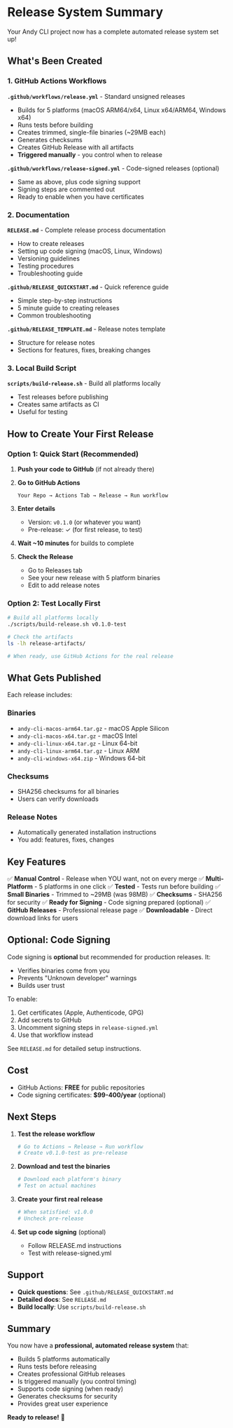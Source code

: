 # Release System Summary

Your Andy CLI project now has a complete automated release system set up!

## What's Been Created

### 1. GitHub Actions Workflows

**`.github/workflows/release.yml`** - Standard unsigned releases
- Builds for 5 platforms (macOS ARM64/x64, Linux x64/ARM64, Windows x64)
- Runs tests before building
- Creates trimmed, single-file binaries (~29MB each)
- Generates checksums
- Creates GitHub Release with all artifacts
- **Triggered manually** - you control when to release

**`.github/workflows/release-signed.yml`** - Code-signed releases (optional)
- Same as above, plus code signing support
- Signing steps are commented out
- Ready to enable when you have certificates

### 2. Documentation

**`RELEASE.md`** - Complete release process documentation
- How to create releases
- Setting up code signing (macOS, Linux, Windows)
- Versioning guidelines
- Testing procedures
- Troubleshooting guide

**`.github/RELEASE_QUICKSTART.md`** - Quick reference guide
- Simple step-by-step instructions
- 5 minute guide to creating releases
- Common troubleshooting

**`.github/RELEASE_TEMPLATE.md`** - Release notes template
- Structure for release notes
- Sections for features, fixes, breaking changes

### 3. Local Build Script

**`scripts/build-release.sh`** - Build all platforms locally
- Test releases before publishing
- Creates same artifacts as CI
- Useful for testing

## How to Create Your First Release

### Option 1: Quick Start (Recommended)

1. **Push your code to GitHub** (if not already there)

2. **Go to GitHub Actions**
   ```
   Your Repo → Actions Tab → Release → Run workflow
   ```

3. **Enter details**
   - Version: `v0.1.0` (or whatever you want)
   - Pre-release: ✓ (for first release, to test)

4. **Wait ~10 minutes** for builds to complete

5. **Check the Release**
   - Go to Releases tab
   - See your new release with 5 platform binaries
   - Edit to add release notes

### Option 2: Test Locally First

```bash
# Build all platforms locally
./scripts/build-release.sh v0.1.0-test

# Check the artifacts
ls -lh release-artifacts/

# When ready, use GitHub Actions for the real release
```

## What Gets Published

Each release includes:

### Binaries
- `andy-cli-macos-arm64.tar.gz` - macOS Apple Silicon
- `andy-cli-macos-x64.tar.gz` - macOS Intel
- `andy-cli-linux-x64.tar.gz` - Linux 64-bit
- `andy-cli-linux-arm64.tar.gz` - Linux ARM
- `andy-cli-windows-x64.zip` - Windows 64-bit

### Checksums
- SHA256 checksums for all binaries
- Users can verify downloads

### Release Notes
- Automatically generated installation instructions
- You add: features, fixes, changes

## Key Features

✅ **Manual Control** - Release when YOU want, not on every merge
✅ **Multi-Platform** - 5 platforms in one click
✅ **Tested** - Tests run before building
✅ **Small Binaries** - Trimmed to ~29MB (was 98MB)
✅ **Checksums** - SHA256 for security
✅ **Ready for Signing** - Code signing prepared (optional)
✅ **GitHub Releases** - Professional release page
✅ **Downloadable** - Direct download links for users

## Optional: Code Signing

Code signing is **optional** but recommended for production releases. It:
- Verifies binaries come from you
- Prevents "Unknown developer" warnings
- Builds user trust

To enable:
1. Get certificates (Apple, Authenticode, GPG)
2. Add secrets to GitHub
3. Uncomment signing steps in `release-signed.yml`
4. Use that workflow instead

See `RELEASE.md` for detailed setup instructions.

## Cost

- GitHub Actions: **FREE** for public repositories
- Code signing certificates: **$99-400/year** (optional)

## Next Steps

1. **Test the release workflow**
   ```bash
   # Go to Actions → Release → Run workflow
   # Create v0.1.0-test as pre-release
   ```

2. **Download and test the binaries**
   ```bash
   # Download each platform's binary
   # Test on actual machines
   ```

3. **Create your first real release**
   ```bash
   # When satisfied: v1.0.0
   # Uncheck pre-release
   ```

4. **Set up code signing** (optional)
   - Follow RELEASE.md instructions
   - Test with release-signed.yml

## Support

- **Quick questions**: See `.github/RELEASE_QUICKSTART.md`
- **Detailed docs**: See `RELEASE.md`
- **Build locally**: Use `scripts/build-release.sh`

## Summary

You now have a **professional, automated release system** that:
- Builds 5 platforms automatically
- Runs tests before releasing
- Creates professional GitHub releases
- Is triggered manually (you control timing)
- Supports code signing (when ready)
- Generates checksums for security
- Provides great user experience

**Ready to release!** 🚀
